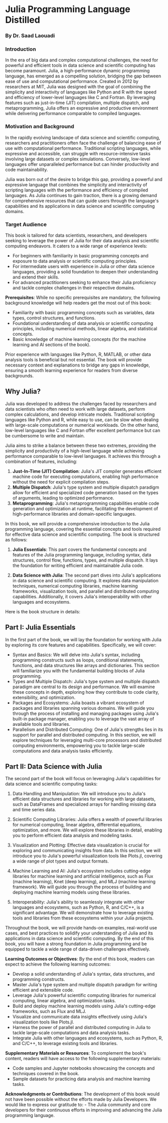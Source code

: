# Julia Programming Language Distilled

### By Dr. Saad Laouadi

### Introduction

In the era of big data and complex computational challenges, the need for powerful and efficient tools in data science and scientific computing has become paramount. Julia, a high-performance dynamic programming language, has emerged as a compelling solution, bridging the gap between ease of use and computational performance.
Created in 2012 by researchers at MIT, Julia was designed with the goal of combining the simplicity and interactivity of languages like Python and R with the speed and efficiency of lower-level languages like C and Fortran. By leveraging features such as just-in-time (JIT) compilation, multiple dispatch, and metaprogramming, Julia offers an expressive and productive environment while delivering performance comparable to compiled languages.

### Motivation and Background
In the rapidly evolving landscape of data science and scientific computing, researchers and practitioners often face the challenge of balancing ease of use with computational performance. Traditional scripting languages, while expressive and accessible, can struggle with resource-intensive tasks involving large datasets or complex simulations. Conversely, low-level languages offer unparalleled performance but can hinder productivity and code maintainability.

Julia was born out of the desire to bridge this gap, providing a powerful and expressive language that combines the simplicity and interactivity of scripting languages with the performance and efficiency of compiled languages. As Julia continues to gain traction, there is a growing demand for comprehensive resources that can guide users through the language's capabilities and its applications in data science and scientific computing domains.

### Target Audience
This book is tailored for data scientists, researchers, and developers seeking to leverage the power of Julia for their data analysis and scientific computing endeavors. It caters to a wide range of experience levels:

- For beginners with familiarity in basic programming concepts and exposure to data analysis or scientific computing principles.
- For intermediate users with experience in Julia or other data science languages, providing a solid foundation to deepen their understanding and extend their skills.
- For advanced practitioners seeking to enhance their Julia proficiency and tackle complex challenges in their respective domains.

**Prerequisites**: While no specific prerequisites are mandatory, the following background knowledge will help readers get the most out of this book:

- Familiarity with basic programming concepts such as variables, data types, control structures, and functions.
- Foundational understanding of data analysis or scientific computing principles, including numerical methods, linear algebra, and statistical concepts.
- Basic knowledge of machine learning concepts (for the machine learning and AI sections of the book).

Prior experience with languages like Python, R, MATLAB, or other data analysis tools is beneficial but not essential. The book will provide necessary context and explanations to bridge any gaps in knowledge, ensuring a smooth learning experience for readers from diverse backgrounds.

## Why Julia?
Julia was developed to address the challenges faced by researchers and data scientists who often need to work with large datasets, perform complex calculations, and develop intricate models. Traditional scripting languages like Python and R, while easy to use, can be slow when dealing with large-scale computations or numerical workloads. On the other hand, low-level languages like C and Fortran offer excellent performance but can be cumbersome to write and maintain.

Julia aims to strike a balance between these two extremes, providing the simplicity and productivity of a high-level language while achieving performance comparable to low-level languages. It achieves this through a combination of features, including:

1. **Just-In-Time (JIT) Compilation**: Julia's JIT compiler generates efficient machine code for executing computations, enabling high performance without the need for explicit compilation steps.
2. **Multiple Dispatch**: Julia's type system and multiple dispatch paradigm allow for efficient and specialized code generation based on the types of arguments, leading to optimized performance.
3. **Metaprogramming**: Julia's metaprogramming capabilities enable code generation and optimization at runtime, facilitating the development of high-performance libraries and domain-specific languages.

In this book, we will provide a comprehensive introduction to the Julia programming language, covering the essential concepts and tools required for effective data science and scientific computing. The book is structured as follows:

1. **Julia Essentials**: This part covers the fundamental concepts and features of the Julia programming language, including syntax, data structures, control flow, functions, types, and multiple dispatch. It lays the foundation for writing efficient and maintainable Julia code.

2. **Data Science with Julia**: The second part dives into Julia's applications in data science and scientific computing. It explores data manipulation techniques, numerical computing libraries, machine learning frameworks, visualization tools, and parallel and distributed computing capabilities. Additionally, it covers Julia's interoperability with other languages and ecosystems.

Here is the book structure in details:

## Part I: Julia Essentials
In the first part of the book, we will lay the foundation for working with Julia by exploring its core features and capabilities. Specifically, we will cover:

- Syntax and Basics: We will delve into Julia's syntax, including programming constructs such as loops, conditional statements, functions, and data structures like arrays and dictionaries. This section will familiarize you with the fundamental building blocks of Julia programming.
- Types and Multiple Dispatch: Julia's type system and multiple dispatch paradigm are central to its design and performance. We will examine these concepts in depth, exploring how they contribute to code clarity, extensibility, and optimization.
- Packages and Ecosystems: Julia boasts a vibrant ecosystem of packages and libraries spanning various domains. We will guide you through the process of installing and managing packages using Julia's built-in package manager, enabling you to leverage the vast array of available tools and libraries.
- Parallelism and Distributed Computing: One of Julia's strengths lies in its support for parallel and distributed computing. In this section, we will explore techniques for leveraging multi-core processors and distributed computing environments, empowering you to tackle large-scale computations and data analysis tasks efficiently.

## Part II: Data Science with Julia
The second part of the book will focus on leveraging Julia's capabilities for data science and scientific computing tasks:

1. Data Handling and Manipulation: We will introduce you to Julia's efficient data structures and libraries for working with large datasets, such as DataFrames and specialized arrays for handling missing data and time series data.
2. Scientific Computing Libraries: Julia offers a wealth of powerful libraries for numerical computing, linear algebra, differential equations, optimization, and more. We will explore these libraries in detail, enabling you to perform efficient data analysis and modeling tasks.
3. Visualization and Plotting: Effective data visualization is crucial for exploring and communicating insights from data. In this section, we will introduce you to Julia's powerful visualization tools like Plots.jl, covering a wide range of plot types and output formats.
4. Machine Learning and AI: Julia's ecosystem includes cutting-edge libraries for machine learning and artificial intelligence, such as Flux (machine learning), Knet (deep learning), and MLJ (machine learning framework). We will guide you through the process of building and deploying machine learning models using these libraries.

5. Interoperability: Julia's ability to seamlessly integrate with other languages and ecosystems, such as Python, R, and C/C++, is a significant advantage. We will demonstrate how to leverage existing tools and libraries from these ecosystems within your Julia projects.

Throughout the book, we will provide hands-on examples, real-world use cases, and best practices to solidify your understanding of Julia and its applications in data science and scientific computing. By the end of this book, you will have a strong foundation in Julia programming and be equipped to tackle a wide range of data-driven challenges effectively.


**Learning Outcomes or Objectives**: By the end of this book, readers can expect to achieve the following learning outcomes:

- Develop a solid understanding of Julia's syntax, data structures, and programming constructs.
- Master Julia's type system and multiple dispatch paradigm for writing efficient and extensible code.
- Leverage Julia's powerful scientific computing libraries for numerical computing, linear algebra, and optimization tasks.
- Build and deploy machine learning models using Julia's cutting-edge frameworks, such as Flux and MLJ.
- Visualize and communicate data insights effectively using Julia's visualization tools like Plots.jl.
- Harness the power of parallel and distributed computing in Julia to tackle large-scale computations and data analysis tasks.
- Integrate Julia with other languages and ecosystems, such as Python, R, and C/C++, to leverage existing tools and libraries.

**Supplementary Materials or Resources**: To complement the book's content, readers will have access to the following supplementary materials:

- Code samples and Jupyter notebooks showcasing the concepts and techniques covered in the book.
- Sample datasets for practicing data analysis and machine learning tasks.

**Acknowledgments or Contributions**: The development of this book would not have been possible without the efforts made by Julia Developers. We would like to express our gratitude to:
	- The Julia community and core developers for their continuous efforts in improving and advancing the Julia programming language.


